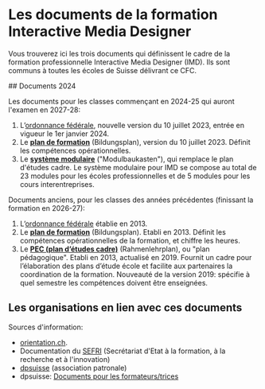 # Les documents de la formation Interactive Media Designer

Vous trouverez ici les trois documents qui définissent le cadre de la formation professionnelle Interactive Media Designer (IMD). Ils sont communs à toutes les écoles de Suisse délivrant ce CFC. 

## Documents 2024

Les documents pour les classes commençant en 2024-25 qui auront l'examen en 2027-28:

1. L’[ordonnance fédérale](Ordonnance_SEFRI_IMD_2023.pdf), nouvelle version du 10 juillet 2023, entrée en vigueur le 1er janvier 2024.
2. Le **[plan de formation](Plan_de_Formation_IMD_2023.pdf)** (Bildungsplan), version du 10 juillet 2023. Définit les compétences opérationnelles.
3. Le **[système modulaire](Systeme_modulaire_IMD.pdf)** ("Modulbaukasten"), qui remplace le plan d'études cadre. Le système modulaire pour IMD se compose au total de 23 modules pour les écoles professionnelles et de 5 modules pour les cours interentreprises.

Documents anciens, pour les classes des années précédentes (finissant la formation en 2026-27): 

1. L’[ordonnance fédérale](archive/Ordonnance_SEFRI_IMD_.pdf) établie en 2013.
2. Le **[plan de formation](archive/Plan_de_Formation_IMD_2013.pdf)** (Bildungsplan). Etabli en 2013. Définit les compétences opérationnelles de la formation, et chiffre les heures.
3. Le **[PEC (plan d’études cadre)](archive/Plan_Pedagogique_IMD_2019.pdf)** (Rahmenlehrplan), ou "plan pédagogique". Etabli en 2013, actualisé en 2019. Fournit un cadre pour l’élaboration des plans d’étude école et facilite aux partenaires la coordination de la formation. Nouveauté de la version 2019: spécifie à quel semestre les compétences doivent être enseignées.

## Les organisations en lien avec ces documents

Sources d'information: 

- [orientation.ch](https://www.orientation.ch/dyn/show/1900?id=45).
- Documentation du [SEFRI](https://www.becc.admin.ch/becc/public/bvz/beruf/show/47118?lang=fr) (Secrétariat d'Etat à la formation, à la recherche et à l'innovation)
- [dpsuisse](https://dpsuisse.ch/fr/home) (association patronale)
- dpsuisse: [Documents pour les formateurs/trices](https://dpsuisse.ch/fr/instruments-pour-les-formateurs-et-les-formatrices)


